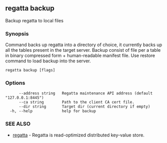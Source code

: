 ## regatta backup

Backup regatta to local files

### Synopsis

Command backs up regatta into a directory of choice, it currently backs up all the tables present in the target server.
Backup consist of file per a table in binary compressed form + human-readable manifest file. Use restore command to load backup into the server.

```
regatta backup [flags]
```

### Options

```
      --address string   Regatta maintenance API address (default "127.0.0.1:8445")
      --ca string        Path to the client CA cert file.
      --dir string       Target dir (current directory if empty)
  -h, --help             help for backup
```

### SEE ALSO

* [regatta](regatta.md)	 - Regatta is read-optimized distributed key-value store.

